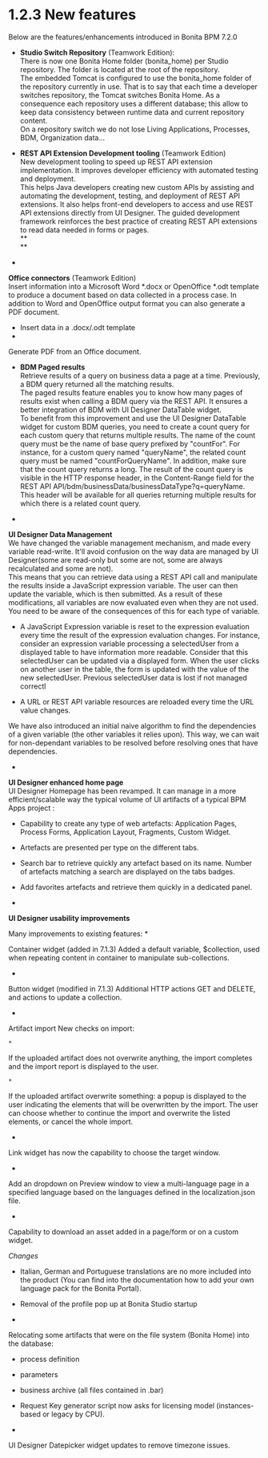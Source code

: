 # 1.2.3 New features


Below are the features/enhancements introduced in Bonita BPM 7.2.0


* **Studio Switch Repository** (Teamwork Edition):   
There is now one Bonita Home folder (bonita\_home) per Studio repository. The folder is located at the root of the repository.  
The embedded Tomcat is configured to use the bonita\_home folder of the repository currently in use. That is to say that each time a developer switches repository, the Tomcat switches Bonita Home. As a consequence each repository uses a different database; this allow to keep data consistency between runtime data and current repository content.  
On a repository switch we do not lose Living Applications, Processes, BDM, Organization data...


* **REST API Extension Development tooling** (Teamwork Edition)  
New development tooling to speed up REST API extension implementation. It improves developer efficiency with automated testing and deployment.  
This helps Java developers creating new custom APIs by assisting and automating the development, testing, and deployment of REST API extensions. It also helps front-end developers to access and use REST API extensions directly from UI Designer. The guided development framework reinforces the best practice of creating REST API extensions to read data needed in forms or pages.  
**  
**

* 
**Office connectors** (Teamwork Edition)  
Insert information into a Microsoft Word \*.docx or OpenOffice \*.odt template to produce a document based on data collected in a process case. In addition to Word and OpenOffice output format you can also generate a PDF document.
  * Insert data in a .docx/.odt template
  * 


Generate PDF from an Office document.  





* **BDM Paged results**  
Retrieve results of a query on business data a page at a time. Previously, a BDM query returned all the matching results.  
The paged results feature enables you to know how many pages of results exist when calling a BDM query via the REST API. It ensures a better integration of BDM with UI Designer DataTable widget.  
To benefit from this improvement and use the UI Designer DataTable widget for custom BDM queries, you need to create a count query for each custom query that returns multiple results. The name of the count query must be the name of base query prefixed by "countFor". For instance, for a custom query named "queryName", the related count query must be named "countForQueryName". In addition, make sure that the count query returns a long. The result of the count query is visible in the HTTP response header, in the Content-Range field for the REST API API/bdm/businessData/businessDataType?q=queryName. This header will be available for all queries returning multiple results for which there is a related count query.  
  



* 
**UI Designer Data Management**  
We have changed the variable management mechanism, and made
every variable read-write. It'll avoid confusion on the way data are managed by UI Designer(some are read-only
but some are not, some are always recalculated and some are not).   
This means that you can retrieve data
using a REST API call and manipulate the results inside a JavaScript expression variable. The user can then
update the variable, which is then submitted. As a result of these modifications, all variables are now
evaluated even when they are not used. You need to be aware of the consequences of this for each type of
variable.
  * A JavaScript Expression variable is reset to the expression evaluation every time the result of the
expression evaluation changes. For instance, consider an expression variable processing a selectedUser
from a displayed table to have information more readable. Consider that this selectedUser can be updated
via a displayed form. When the user clicks on another user in the table, the form is updated with the
value of the new selectedUser. Previous selectedUser data is lost if not managed correctl

  * A URL or REST API variable resources are reloaded every time the URL value changes.


We have also introduced an initial naive algorithm to find the dependencies of a given variable (the other variables
it relies upon). This way, we can wait for non-dependant variables to be resolved before resolving ones that have
dependencies.

* 
**UI Designer enhanced home page**  
UI Designer Homepage has been revamped. It can manage in a
more efficient/scalable way the typical volume of UI artifacts of a typical BPM Apps project :
  * Capability to create any type of web artefacts: Application Pages, Process Forms, Application Layout, 
Fragments, Custom Widget.

  * Artefacts are presented per type on the different tabs.
  * Search bar to retrieve quickly any artefact based on its name. Number of artefacts matching a search are
displayed on the tabs badges.

  * Add favorites artefacts and retrieve them quickly in a dedicated panel.  
  



* 
**UI Designer usability improvements**  

Many improvements to existing features: 
  * 

Container widget (added in 7.1.3) Added a default variable, $collection, used when repeating content in container to manipulate sub-collections. 


  * 

Button widget (modified in 7.1.3) Additional HTTP actions GET and DELETE, and actions to update a collection.


  * 

Artifact import New checks on import: 

    * 

If the uploaded artifact does not overwrite anything, the import completes and the import report is displayed to the user.


    * 

If the uploaded artifact overwrite something: a popup is displayed to the user indicating the elements that will be overwritten by the import. The user can choose whether to continue the import and overwrite the listed elements,  or cancel the whole import.


  * 

Link widget has now the capability to choose the target window. 

  * 

Add an dropdown on Preview window to view a multi-language page in a specified language based on the languages defined in the localization.json file.


  * 

Capability to download an asset added in a page/form or on a custom widget.




_Changes_

* Italian, German and Portuguese translations are no more included into the product (You can find into the
documentation how to add your own language pack for the Bonita Portal).

* Removal of the profile pop up at Bonita Studio startup
* 
Relocating some artifacts that were on the file system (Bonita Home) into the  database:
  * process definition
  * parameters
  * business archive (all files contained in .bar)

* Request Key generator script now asks for licensing model (instances-based or legacy by CPU).
* 

UI Designer Datepicker widget updates to remove timezone issues.